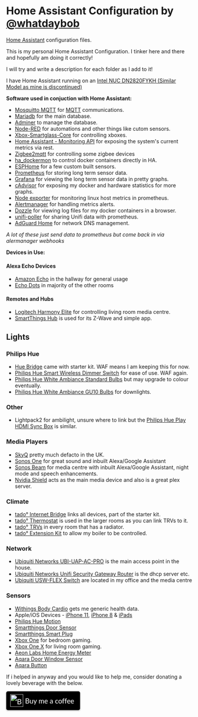 # Home Assistant Configuration by [@whatdaybob](https://github.com/whatdaybob) 


[Home Assistant](https://home-assistant.io/) configuration files.

This is my personal Home Assistant Configuration. I tinker here and there and hopefully am doing it correctly!

I will try and write a description for each folder as I add to it!

I have Home Assistant running on an [Intel NUC DN2820FYKH (Similar Model as mine is discontinued)](https://amzn.to/3cJvEMg)

**Software used in conjuction with Home Assistant:**

* [Mosquitto MQTT](https://mosquitto.org/) for [MQTT](https://en.wikipedia.org/wiki/MQTT) communications.
* [Mariadb](https://mariadb.org/) for the main database.
* [Adminer](https://www.adminer.org/) to manage the database.
* [Node-RED](https://nodered.org/) for automations and other things like cutom sensors.
* [Xbox-Smartglass-Core](https://github.com/OpenXbox/xbox-smartglass-core-python) for controlling xboxes.
* [Home Assistant - Monitoring API](https://github.com/ned-kelly/ha-monitor-api/) for exposing the system's current metrics via rest.
* [Zigbee2mqtt](https://www.zigbee2mqtt.io/) for controlling some zigbee devices
* [ha_dockermon](https://github.com/philhawthorne/ha-dockermon) to control docker containers directly in HA.
* [ESPHome](https://esphome.io/) for a few custom built sensors.
* [Prometheus](https://prometheus.io/) for storing long term sensor data.
* [Grafana](https://grafana.com/) for viewing the long term sensor data in pretty graphs.
* [cAdvisor](https://github.com/google/cadvisor/blob/master/docs/storage/prometheus.md) for exposing my docker and hardware statistics for more graphs.
* [Node exporter](https://prometheus.io/docs/guides/node-exporter/) for monitoring linux host metrics in prometheus.
* [Alertmanager](https://prometheus.io/docs/alerting/alertmanager/) for handling metrics alerts.
* [Dozzle](https://dozzle.dev/) for viewing log files for my docker containers in a browser.
* [unifi-poller](https://github.com/unifi-poller/unifi-poller) for sharing Unifi data with prometheus.
* [AdGuard Home]() for network DNS management.

*A lot of these just send data to prometheus but come back in via alermanager webhooks*

**Devices in Use:**

#### Alexa Echo Devices
* [Amazon Echo](https://amzn.to/3fSFcXv) in the hallway for general usage
* [Echo Dots](https://amzn.to/2TcQjR6) in majority of the other rooms

#### Remotes and Hubs
* [Logitech Harmony Elite](https://amzn.to/2WDaQ3C) for controlling living room media centre.
* [SmartThings Hub](https://amzn.to/3cIu5hH) is used for its Z-Wave and simple app.

## Lights
### Philips Hue
* [Hue Bridge](https://amzn.to/366TuPE) came with starter kit. WAF means I am keeping this for now.
* [Philips Hue Smart Wireless Dimmer Switch](https://amzn.to/2TeRKP8) for ease of use. WAF again.
* [Philips Hue White Ambiance Standard Bulbs](https://amzn.to/2WGGiht) but may upgrade to colour eventually.
* [Philips Hue White Ambiance GU10 Bulbs](https://amzn.to/3g8pqYG) for downlights.
### Other
* Lightpack2 for ambilight, unsure where to link but the [Philips Hue Play HDMI Sync Box](https://amzn.to/2X5HPMX) is similar.

### Media Players
* [SkyQ](https://www.sky.com/shop/tv/sky-q/) pretty much defacto in the UK.
* [Sonos One](https://amzn.to/3dSmI7B) for great sound and inbuilt Alexa/Google Assistant
* [Sonos Beam](https://amzn.to/2TeKKl8) for media centre with inbuilt Alexa/Google Assistant, night mode and speech enhancements.
* [Nvidia Shield](https://amzn.to/3dU9JlL) acts as the main media device and also is a great plex server.

### Climate
* [tado° Internet Bridge](https://amzn.to/2TfMcDW) links all devices, part of the starter kit.
* [tado° Thermostat](https://amzn.to/2ZeYuAy) is used in the larger rooms as you can link TRVs to it.
* [tado° TRVs](https://amzn.to/2TfXzMf) in every room that has a radiator.
* [tado° Extension Kit](https://amzn.to/3dVJKua) to allow my boiler to be controlled.

### Network
* [Ubiquiti Networks UBI-UAP-AC-PRO](https://amzn.to/3cIh9Z4) is the main access point in the house.
* [Ubiquiti Networks Unifi Security Gateway Router](https://amzn.to/2WD5WDD) is the dhcp server etc.
* [Ubiquiti USW-FLEX Switch](https://amzn.to/2zQzMLO) are located in my office and the media centre


### Sensors
* [Withings Body Cardio](https://amzn.to/2Xa0FCw) gets me generic health data.
* Apple/iOS Devices - [iPhone 11](https://amzn.to/2X5z59t), [iPhone 8](https://amzn.to/2TfaQou) & [iPads](https://amzn.to/2X0aXoQ)
* [Philips Hue Motion](https://amzn.to/2zLUpsG)
* [Smartthings Door Sensor](https://amzn.to/369TkqO)
* [Smartthings Smart Plug](https://amzn.to/3dWoZPe)
* [Xbox One](https://amzn.to/3bIkxSB) for bedroom gaming.
* [Xbox One X](https://amzn.to/2LAxpzo) for living room gaming.
* [Aeon Labs Home Energy Meter](https://amzn.to/2z4BTf2)
* [Aqara Door Window Sensor](https://amzn.to/3bFSkMf)
* [Aqara Button](https://amzn.to/2LzhSQw)


If i helped in anyway and you would like to help me, consider donating a lovely beverage with the below.

<style>.bmc-button img{height: 34px !important;width: 35px !important;margin-bottom: 1px !important;box-shadow: none !important;border: none !important;vertical-align: middle !important;}.bmc-button{padding: 7px 15px 7px 10px !important;line-height: 35px !important;height:51px !important;text-decoration: none !important;display:inline-flex !important;color:#ffffff !important;background-color:#000000 !important;border-radius: 5px !important;border: 1px solid transparent !important;padding: 7px 15px 7px 10px !important;font-size: 20px !important;letter-spacing:-0.08px !important;box-shadow: 0px 1px 2px rgba(190, 190, 190, 0.5) !important;-webkit-box-shadow: 0px 1px 2px 2px rgba(190, 190, 190, 0.5) !important;margin: 0 auto !important;font-family:'Lato', sans-serif !important;-webkit-box-sizing: border-box !important;box-sizing: border-box !important;}.bmc-button:hover, .bmc-button:active, .bmc-button:focus {-webkit-box-shadow: 0px 1px 2px 2px rgba(190, 190, 190, 0.5) !important;text-decoration: none !important;box-shadow: 0px 1px 2px 2px rgba(190, 190, 190, 0.5) !important;opacity: 0.85 !important;color:#ffffff !important;}</style><link href="https://fonts.googleapis.com/css?family=Lato&subset=latin,latin-ext" rel="stylesheet"><a class="bmc-button" target="_blank" href="https://www.buymeacoffee.com/whatdaybob"><img src="https://cdn.buymeacoffee.com/buttons/bmc-new-btn-logo.svg" alt="Buy me a coffee"><span style="margin-left:5px;font-size:19px !important;">Buy me a coffee</span></a>